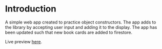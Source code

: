 # Introduction

A simple web app created to practice object constructors. The app adds to the library by accepting user input and adding it to the display. The app has been updated such that new book cards are added to firestore.  

Live preview [here](https://viiiofpentacles.github.io/library-app/).  

